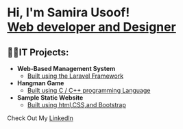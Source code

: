 <h1>Hi, I'm Samira Usoof! <br/><a href="https://github.com/2022Samira">Web developer and Designer</a></h1>

<h2>👨‍💻IT Projects:</h2>

- <b>Web-Based Management System</b>
  - [Built using the Laravel Framework](https://github.com/)
- <b>Hangman Game</b>
  - [Built using C / C++ programming Language](https://github.com/2022Samira/hangmanGame)
- <b>Sample Static Website</b>
  - [Built using html,CSS,and Bootstrap](https://2022samira.github.io/2022Samira-Sample-Website-Using-CSS-Bootstrap-HTML/)
 

Check Out My <a href="https://www.linkedin.com/in/samira-usoof-477623167/">LinkedIn </a>







